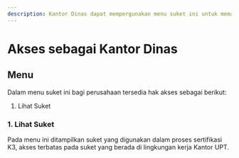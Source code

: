 ```yaml
---
description: Kantor Dinas dapat mempergunakan menu suket ini untuk memantau aktifitas suket
---
```


# Akses sebagai Kantor Dinas

## Menu

Dalam menu suket ini bagi perusahaan tersedia hak akses sebagai berikut:

1. Lihat Suket

### 1. Lihat Suket

Pada menu ini ditampilkan suket yang digunakan dalam proses sertifikasi K3, akses terbatas pada suket yang berada di lingkungan kerja Kantor UPT.
